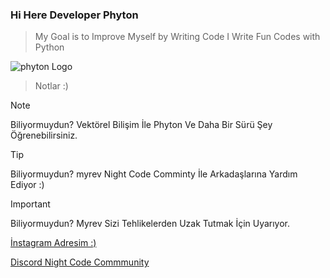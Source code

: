 ### Hi Here Developer Phyton

> My Goal is to Improve Myself by Writing Code
> I Write Fun Codes with Python

![phyton Logo](https://freepngimg.com/thumb/categories/1402.png)

> Notlar :)

> [!NOTE]
> Biliyormuydun? Vektörel Bilişim İle Phyton Ve Daha Bir Sürü Şey Öğrenebilirsiniz.

> [!TIP]
> Biliyormuydun? myrev Night Code Comminty İle Arkadaşlarına Yardım Ediyor :)

> [!IMPORTANT]
> Biliyormuydun? Myrev Sizi Tehlikelerden Uzak Tutmak İçin Uyarıyor.

[İnstagram Adresim :)](https://www.instagram.com/irisakadir0/)

[Discord Night Code Commmunity](https:/www.discord.com/nightcodecommunity/)
